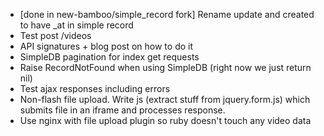 * [done in new-bamboo/simple_record fork] Rename update and created to have _at in simple record
* Test post /videos
* API signatures + blog post on how to do it
* SimpleDB pagination for index get requests
* Raise RecordNotFound when using SimpleDB (right now we just return nil)
* Test ajax responses including errors
* Non-flash file upload. Write js (extract stuff from jquery.form.js) which submits file in an iframe and processes response.
* Use nginx with file upload plugin so ruby doesn't touch any video data